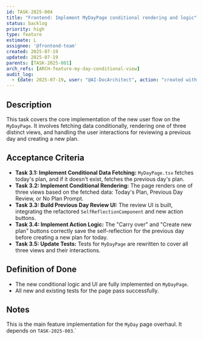 ```yaml
---
id: TASK-2025-004
title: "Frontend: Implement MyDayPage conditional rendering and logic"
status: backlog
priority: high
type: feature
estimate: L
assignee: '@frontend-team'
created: 2025-07-19
updated: 2025-07-19
parents: [TASK-2025-001]
arch_refs: [ARCH-feature-my-day-conditional-view]
audit_log:
  - {date: 2025-07-19, user: "@AI-DocArchitect", action: "created with status backlog"}
---
```

## Description
This task covers the core implementation of the new user flow on the `MyDayPage`. It involves fetching data conditionally, rendering one of three distinct views, and handling the user interactions for reviewing a previous day and creating a new plan.

## Acceptance Criteria
- **Task 3.1: Implement Conditional Data Fetching:** `MyDayPage.tsx` fetches today's plan, and if it doesn't exist, fetches the previous day's plan.
- **Task 3.2: Implement Conditional Rendering:** The page renders one of three views based on the fetched data: Today's Plan, Previous Day Review, or No Plan Prompt.
- **Task 3.3: Build Previous Day Review UI:** The review UI is built, integrating the refactored `SelfReflectionComponent` and new action buttons.
- **Task 3.4: Implement Action Logic:** The "Carry over" and "Create new plan" buttons correctly save the self-reflection for the previous day before creating a new plan for today.
- **Task 3.5: Update Tests:** Tests for `MyDayPage` are rewritten to cover all three views and their interactions.

## Definition of Done
- The new conditional logic and UI are fully implemented on `MyDayPage`.
- All new and existing tests for the page pass successfully.

## Notes
This is the main feature implementation for the `MyDay` page overhaul. It depends on `TASK-2025-003`.`
